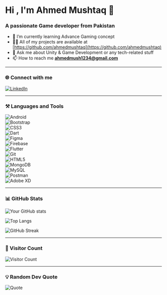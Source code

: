 # Hi , I'm Ahmed Mushtaq 👋

### A passionate Game developer from Pakistan

- 🌱 I’m currently learning Advance Gaming concept  
- 👨‍💻 All of my projects are available at [https://github.com/ahmedmushtaq](https://github.com/ahmedmushtaq)  
- 💬 Ask me about Unity & Game Development or any tech-related stuff  
- 📫 How to reach me **ahmedmush1234@gmail.com**

---

### 🌐 Connect with me

[![LinkedIn](https://img.shields.io/badge/LinkedIn-blue?style=for-the-badge&logo=linkedin)](https://www.linkedin.com/in/ahmed-mushtaq-8462b6136/)

---

### ⚒️ Languages and Tools

![Android](https://img.shields.io/badge/Android-3DDC84?style=for-the-badge&logo=android&logoColor=white)  
![Bootstrap](https://img.shields.io/badge/Bootstrap-563D7C?style=for-the-badge&logo=bootstrap&logoColor=white)  
![CSS3](https://img.shields.io/badge/CSS3-1572B6?style=for-the-badge&logo=css3&logoColor=white)  
![Dart](https://img.shields.io/badge/Dart-0175C2?style=for-the-badge&logo=dart&logoColor=white)  
![Figma](https://img.shields.io/badge/Figma-F24E1E?style=for-the-badge&logo=figma&logoColor=white)  
![Firebase](https://img.shields.io/badge/Firebase-FFCA28?style=for-the-badge&logo=firebase&logoColor=black)  
![Flutter](https://img.shields.io/badge/Flutter-02569B?style=for-the-badge&logo=flutter&logoColor=white)  
![Git](https://img.shields.io/badge/Git-F05032?style=for-the-badge&logo=git&logoColor=white)  
![HTML5](https://img.shields.io/badge/HTML5-E34F26?style=for-the-badge&logo=html5&logoColor=white)  
![MongoDB](https://img.shields.io/badge/MongoDB-47A248?style=for-the-badge&logo=mongodb&logoColor=white)  
![MySQL](https://img.shields.io/badge/MySQL-005C84?style=for-the-badge&logo=mysql&logoColor=white)  
![Postman](https://img.shields.io/badge/Postman-FF6C37?style=for-the-badge&logo=postman&logoColor=white)  
![Adobe XD](https://img.shields.io/badge/Adobe%20XD-FF61F6?style=for-the-badge&logo=adobe%20xd&logoColor=white)  

---

### 📊 GitHub Stats

![Your GitHub stats](https://github-readme-stats.vercel.app/api?username=ahmedmushtaq&show_icons=true&theme=radical)  

![Top Langs](https://github-readme-stats.vercel.app/api/top-langs/?username=ahmedmushtaq&layout=compact&theme=radical)  

![GitHub Streak](https://github-readme-streak-stats.herokuapp.com/?user=ahmedmushtaq&theme=radical)  

---

### 👀 Visitor Count

![Visitor Count](https://komarev.com/ghpvc/?username=ahmedmushtaq&label=Profile%20views&color=0e75b6&style=flat)

---

### 💡 Random Dev Quote

![Quote](https://quotes-github-readme.vercel.app/api?type=horizontal&theme=radical)
